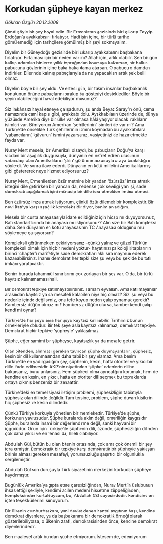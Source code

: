 # Korkudan şüpheye kayan merkez

*Gökhan Özgün 20.12.2008*

<div class="taraf_structure_2col_1zq">
<div class="margen_n">



 <p>Şimdi şöyle bir şey hayal edin. Bir Ermenistan gezisinde biri çıkarıp Tayyip Erdoğan’a ayakkabısını fırlatıyor. Hadi işin içine, bir türlü tarihe gömülemediği için tarihçilere gömülmüş bir şeyi sokmayalım. <br/><br/>Diyelim bir Güneydoğu gezisinde biri çıkarıp ayakkabısını başbakana fırlatıyor. Fırlatması için bir neden var mı? Allah için, artık olabilir. Sen bir gün kalkıp adamları binlerce yıllık toprağından kovmaya kalkarsan, bir halkın pabucunu gözlerinin içine baka baka dama atarsan. O pabucu o damdan indirirler. Ellerinde kalmış pabuçlarıyla da ne yapacakları artık pek belli olmaz. <br/><br/>Diyelim böyle bir şey oldu. Ve ertesi gün, bir takım insanlar başbakanlık konutunun önüne pabuçlarını bırakıp bu gösteriyi desteklediler. Böyle bir şeyin olabileceğini hayal edebiliyor musunuz? <br/><br/>Siz imkânsızı hayal etmeye çalışadurun, şu anda Beyaz Saray’ın önü, cuma namazında cami kapısı gibi, ayakkabı dolu. Ayakkabıların üzerinde de, dünya yüzünde Amerika diye bir ülke var olmasa hâlâ yaşıyor olacak Iraklıların isimleri var. Bilmiyorum Amerikan ‘şehitlerinin’ isimleri de var mı? Ama Türkiye’de öncelikle Türk şehitlerinin ismini koymadan bu ayakkabılara ‘yabancıların’, ‘gâvurun’ ismini yazarsanız, vasiyetinizi de hazır etmekte fayda var. <br/><br/>Nuray Mert mesela, bir Amerikalı olsaydı, bu pabuçların Doğu’ya karşı vicdani bir aşağılık duygusuyla, dünyanın en nefret edilen ulusunun vatandaşı olan Amerikalıların ‘şirin’ görünme arzusuyla oraya bırakıldığını söylerdi. Ve sonra ilave ederdi. Dünyanın en kötü milletini Amerikalılarmış gibi göstererek neye hizmet ediyorsunuz? <br/><br/>Nuray Mert, Ermenilerden özür metnine bir yandan ‘özürsüz’ imza atmak isteğini dile getirirken bir yandan da, nedense çok sevdiği yan işi, sade demokratı aşağılamak işini münasip bir dille icra etmekten imtina etmedi. <br/><br/>Ben özürsüz imza atmak istiyorum, çünkü özür dilemek bir komplekstir. Bir nevi Batı’ya karşı aşağılık kompleksidir diyor, benim anladığım. <br/><br/>Mesela bir cunta anayasasıyla idare edildiğiniz için hicap mı duyuyorsunuz, Batı standartlarında bir anayasa mı istiyorsunuz? Alın size bir Batı kompleksi daha. Sen dünyanın en kötü anayasasının TC Anayasası olduğunu mu söylemeye çalışıyorsun? <br/><br/>Kompleksli görünmekten çekiniyorsanız –çünkü yalnız ve güzel Türk’ün kompleksli olmak için hiçbir nedeni yoktur- hayatınızı psikoloji kitaplarının birinci ‘chapter’ı marifetiyle sade demokratları aklı sıra maymun ederek kazanabilirsiniz. İnanın demokrat her tepki size şu veya bu şekilde bu tatlı imkânı yaratacaktır. <br/><br/>Benim burada tahammül sınırlarımı çok zorlayan bir şey var. O da, bir türlü kayıtsız kalınamaması hali. <br/><br/>Bir demokrat tepkiye katılmayabilirsiniz. Tamam eyvallah. Ama katılmayanlar arasından kayıtsız ya da mesafeli kalabilen niye hiç olmaz? Siz, şu veya bu nedenle içinde değilseniz, onu tefe koyup neden çalıp oynamak gerekir? Kambersiz düğün olmaz mı? Kambersiz düğün olursa, kamber kendi çalıp kendi mi oynar? <br/><br/>Türkiye’de her şeye ama her şeye kayıtsız kalınabilir. Tarihimiz bunun örnekleriyle doludur. Bir tek şeye asla kayıtsız kalınamaz, demokrat tepkiye. Demokrat hiçbir tepkiye ‘şüpheyle’ yaklaşılmaz. <br/><br/>Şüphe, eğer samimi bir şüpheyse, kayıtsızlık ya da mesafe getirir. <br/><br/>Olan bitenden, alınması gereken tavırdan şüphe duymayanların, şüphesiz, kesin bir dil kullanmasından daha tabii bir şey olamaz. Ama benim Türkiye’de en yadırgadığım şey, şüphenin, kesin, hatta otoriter ve yıkıcı bir dille ifade edilmesidir. AKP’nin niyetinden ‘şüphe’ edenlerin diline bakarsanız, bunu anlarsınız. Hem şüpheci olma ayrıcalığını korumak, hem de kendine en kesin, en yıkıcı, hatta en otoriter dili seçmek bu topraklarda ortaya çıkmış benzersiz bir zenaattir. <br/><br/>Türkiye’deki en temel siyasi iletişim problemi, şüphesizliğin tabiatıyla şüphesiz olan dilinde değildir. Tam tersine, problem, şüphe duyan kişilerin hiç şüphesiz ve kesin dilindedir. <br/><br/>Çünkü Türkiye korkuyla yönetilen bir memlekettir. Türkiye’de şüphe, korkunun yavrusudur. Şüphe buralarda aklın değil, omuriliğin kaygısıdır. Şüphe, buralarda insani bir değerlendirme değil, sanki hayvani bir içgüdüdür. Onun için Türkiye’de şüphenin dili, özünde, şüphesizliğin dilinden çok daha yıkıcı ve en fenası da, hileli olabiliyor. <br/><br/>Abdullah Gül, bütün bu olan bitenin ortasında, çok ama çok önemli bir şey icra etmiştir. Demokratik bir tepkiye karşı demokratik bir şüpheyle yaklaşan birinin alması gereken mesafeyi, yorumsuzluğu şaşırtıcı bir olgunlukla sergilemiştir. <br/><br/>Abdullah Gül son duruşuyla Türk siyasetinin merkezini korkudan şüpheye kaydırmıştır. <br/><br/>Bugünlük Amerika’ya gıpta etme çaresizliğinden, Nuray Mert’in üslubunun ihsas ettiği şekliyle, kendimi acilen medeni hissetme züppeliğinden, kompleksinden kurtulduysam, bu, Abdullah Gül sayesindedir. Kendisine en içten teşekkürlerimi sunuyorum. <br/><br/>Bir ülkenin cumhurbaşkanı, yani devlet denen hantal aygıtının başı, kendine demokrat diyenlere, ya da başbakanına bir demokratlık örneği olarak gösterilebiliyorsa, o ülkenin zaafı, demokrasisinden önce, kendine demokrat diyenlerindedir. <br/><br/>Ben maalesef artık bundan şüphe etmiyorum. İstesem de, edemiyorum.</p>

<br/>


<div id="taraf_not">
</div>

</div>


</div>
